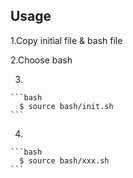 ## Usage

  1.Copy initial file & bash file

  2.Choose bash

  3.
    ```bash
      $ source bash/init.sh
    ```

  4.
    ```bash
      $ source bash/xxx.sh
    ```
